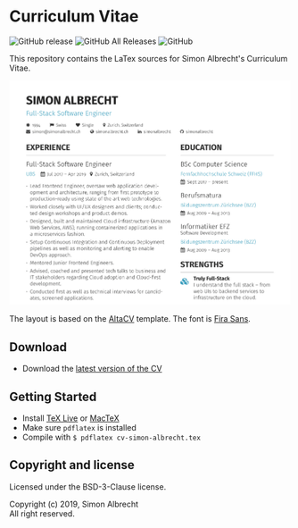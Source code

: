 # Curriculum Vitae

![GitHub release](https://img.shields.io/github/release/simonalbrecht/curriculum-vitae.svg) ![GitHub All Releases](https://img.shields.io/github/downloads/simonalbrecht/curriculum-vitae/total.svg) ![GitHub](https://img.shields.io/github/license/simonalbrecht/curriculum-vitae.svg)

This repository contains the LaTex sources for Simon Albrecht's Curriculum Vitae. 

![Preview ](images/preview.png)

The layout is based on the [AltaCV](https://github.com/liantze/AltaCV) template. The font is [Fira Sans](https://mozilla.github.io/Fira/).

## Download
* Download the [latest version of the CV](https://github.com/simonalbrecht/curriculum-vitae/releases/download/v1.0.0/cv-simon-albrecht.pdf)

## Getting Started
* Install [TeX Live](https://tug.org/texlive/) or [MacTeX](https://tug.org/mactex/)
* Make sure `pdflatex` is installed
* Compile with `$ pdflatex cv-simon-albrecht.tex`

## Copyright and license
Licensed under the BSD-3-Clause license.  

Copyright (c) 2019, Simon Albrecht  
All right reserved.